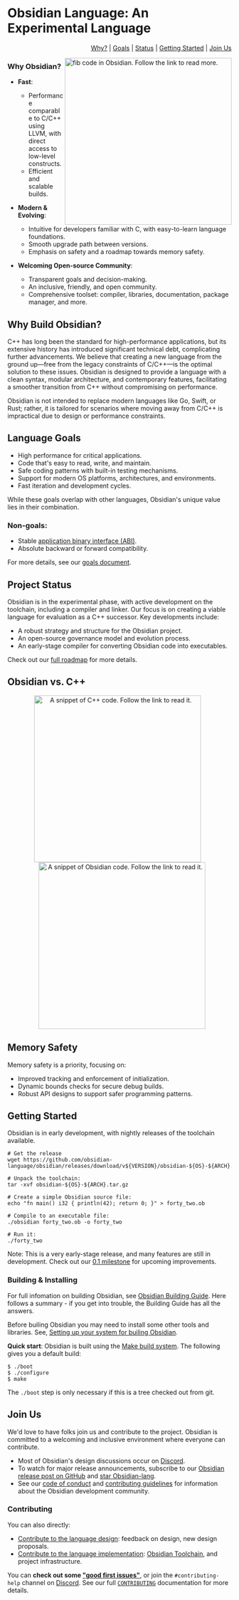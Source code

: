 # Obsidian Language: **An Experimental Language**

<p align="right">
  <a href="#why-build-obsidian">Why?</a> |
  <a href="#language-goals">Goals</a> |
  <a href="#project-status">Status</a> |
  <a href="#getting-started">Getting Started</a> |
  <a href="#join-us">Join Us</a>
</p>

<a href="docs/snippets.md#fib">
<img src="docs/images/obsidian_snippet.png" align="right" width="375" alt="fib code in Obsidian. Follow the link to read more.">
</a>

### **Why Obsidian?**

- **Fast**:  
  - Performance comparable to C/C++ using LLVM, with direct access to low-level constructs.
  - Efficient and scalable builds.

- **Modern & Evolving**:  
  - Intuitive for developers familiar with C, with easy-to-learn language foundations.
  - Smooth upgrade path between versions.
  - Emphasis on safety and a roadmap towards memory safety.

- **Welcoming Open-source Community**:  
  - Transparent goals and decision-making.
  - An inclusive, friendly, and open community.
  - Comprehensive toolset: compiler, libraries, documentation, package manager, and more.

## Why Build Obsidian?

C++ has long been the standard for high-performance applications, but its extensive history has introduced significant technical debt, complicating further advancements. We believe that creating a new language from the ground up—free from the legacy constraints of C/C++—is the optimal solution to these issues. Obsidian is designed to provide a language with a clean syntax, modular architecture, and contemporary features, facilitating a smoother transition from C++ without compromising on performance.

Obsidian is not intended to replace modern languages like Go, Swift, or Rust; rather, it is tailored for scenarios where moving away from C/C++ is impractical due to design or performance constraints.

## Language Goals

- High performance for critical applications.
- Code that's easy to read, write, and maintain.
- Safe coding patterns with built-in testing mechanisms.
- Support for modern OS platforms, architectures, and environments.
- Fast iteration and development cycles.

While these goals overlap with other languages, Obsidian's unique value lies in their combination.

### Non-goals:

- Stable [application binary interface (ABI)](https://en.wikipedia.org/wiki/Application_binary_interface).
- Absolute backward or forward compatibility.

For more details, see our [goals document](/docs/project/goals.md).

## Project Status

Obsidian is in the experimental phase, with active development on the toolchain, including a compiler and linker. Our focus is on creating a viable language for evaluation as a C++ successor. Key developments include:

- A robust strategy and structure for the Obsidian project.
- An open-source governance model and evolution process.
- An early-stage compiler for converting Obsidian code into executables.

Check out our [full roadmap](/docs/project/roadmap.md) for more details.

## Obsidian vs. C++

<p align="center">
  <a href="docs/snippets.md#c" style="display: inline-block; margin-right: 10px;">
    <img src="docs/images/cpp_snippet.png" width="375" alt="A snippet of C++ code. Follow the link to read it." style="vertical-align: top;">
  </a>
  <a href="docs/snippets.md#obsidian" style="display: inline-block; margin-left: 10px;">
    <img src="docs/images/obsidian_snippet.png" width="375" alt="A snippet of Obsidian code. Follow the link to read it." style="vertical-align: top;">
  </a>
</p>

## Memory Safety

Memory safety is a priority, focusing on:

- Improved tracking and enforcement of initialization.
- Dynamic bounds checks for secure debug builds.
- Robust API designs to support safer programming patterns.

## Getting Started

Obsidian is in early development, with nightly releases of the toolchain available.

```shell
# Get the release
wget https://github.com/obsidian-language/obsidian/releases/download/v${VERSION}/obsidian-${OS}-${ARCH}.tar.gz

# Unpack the toolchain:
tar -xvf obsidian-${OS}-${ARCH}.tar.gz

# Create a simple Obsidian source file:
echo "fn main() i32 { println(42); return 0; }" > forty_two.ob

# Compile to an executable file:
./obsidian forty_two.ob -o forty_two

# Run it:
./forty_two
```

Note: This is a very early-stage release, and many features are still in development. Check out our [0.1 milestone](/docs/project/milestones.md) for upcoming improvements.

### Building & Installing

For full infomation on building Obsidian, see [Obsidian Building Guide](#). Here follows a summary - if you get into trouble, the Building Guide has all the answers.

Before builing Obsidian you may need to install some other tools and libraries. See, [Setting up your system for builing Obsidian](#).

**Quick start**: Obsidian is built using the [Make build system](#). The following gives you a default build:
```
$ ./boot
$ ./configure
$ make
```

The `./boot` step is only necessary if this is a tree checked out from git.

## Join Us

We'd love to have folks join us and contribute to the project. Obsidian is committed to a welcoming and inclusive environment where everyone can contribute.

- Most of Obsidian's design discussions occur on [Discord](https://discord.gg/#).
- To watch for major release announcements, subscribe to our [Obsidian release post on GitHub](#) and [star Obsidian-lang](https://github.com/obsidian-language/obsidian).
- See our [code of conduct](CODE_OF_CONDUCT.md) and [contributing guidelines](CONTRIBUTING.md) for information about the Obsidian development community.

### Contributing

You can also directly:

- [Contribute to the language design](CONTRIBUTING.md#contributing-to-the-language-design): feedback on design, new design proposals.
- [Contribute to the language implementation](CONTRIBUTING.md#contributing-to-the-language-implementation): [Obsidian Toolchain](#), and project infrastructure.

You can **check out some ["good first issues"](https://github.com/obsidian-language/obsidian/labels/good%20first%20issue)**, or join the `#contributing-help` channel on [Discord](https://discord.gg/#). See our full [`CONTRIBUTING`](CONTRIBUTING.md) documentation for more details.
